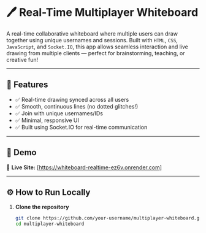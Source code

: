 # 🖊️ Real-Time Multiplayer Whiteboard

A real-time collaborative whiteboard where multiple users can draw together using unique usernames and sessions. Built with `HTML`, `CSS`, `JavaScript`, and `Socket.IO`, this app allows seamless interaction and live drawing from multiple clients — perfect for brainstorming, teaching, or creative fun!

---

## 🚀 Features

- ✅ Real-time drawing synced across all users  
- ✅ Smooth, continuous lines (no dotted glitches!)  
- ✅ Join with unique usernames/IDs  
- ✅ Minimal, responsive UI  
- ✅ Built using Socket.IO for real-time communication

---

## 📸 Demo

🔗 **Live Site:** [https://whiteboard-realtime-ez6v.onrender.com]

---

## ⚙️ How to Run Locally

1. **Clone the repository**
   ```bash
   git clone https://github.com/your-username/multiplayer-whiteboard.git
   cd multiplayer-whiteboard
